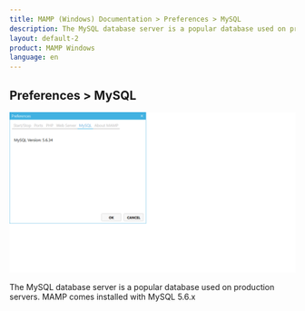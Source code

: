 ```yaml
---
title: MAMP (Windows) Documentation > Preferences > MySQL
description: The MySQL database server is a popular database used on production servers. MAMP comes installed with MySQL.
layout: default-2
product: MAMP Windows
language: en
---
```


## Preferences > MySQL

![MAMP](/en/MAMP-Windows/Preferences/MySQL/MySQL.png)

The MySQL database server is a popular database used on production servers. MAMP comes installed with MySQL 5.6.x

